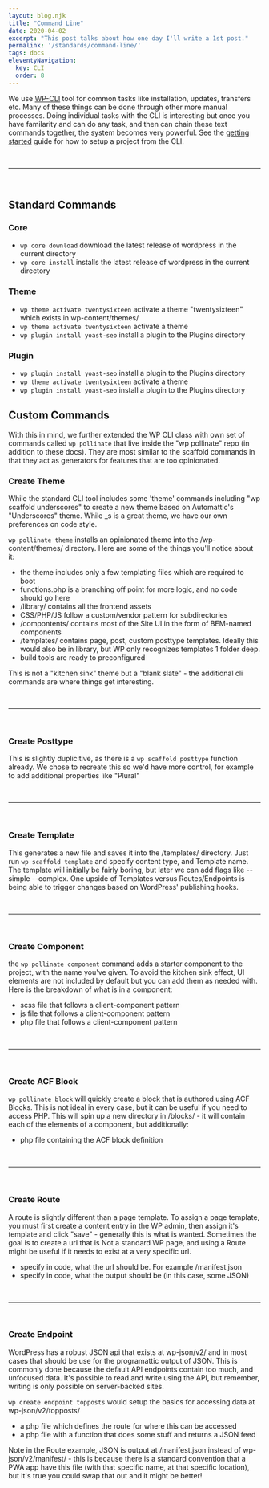 ```yaml
---
layout: blog.njk
title: "Command Line"
date: 2020-04-02
excerpt: "This post talks about how one day I'll write a 1st post."
permalink: '/standards/command-line/'
tags: docs
eleventyNavigation:
  key: CLI
  order: 8
---
```



We use [WP-CLI](#) tool for common tasks like installation, updates, transfers etc. Many of these things can be done through other more manual processes. Doing individual tasks with the CLI is interesting but once you have familarity and can do any task, and then can chain these text commands together, the system becomes very powerful. See the [getting started](../getting-started) guide for how to setup a project from the CLI.

<br /><hr /><br />

## Standard Commands

### Core
- ```wp core download``` download the latest release of wordpress in the current directory
- ```wp core install``` installs the latest release of wordpress in the current directory

### Theme
- ```wp theme activate twentysixteen``` activate a theme "twentysixteen" which exists in wp-content/themes/
- ```wp theme activate twentysixteen``` activate a theme
- ```wp plugin install yoast-seo``` install a plugin to the Plugins directory

### Plugin
- ```wp plugin install yoast-seo``` install a plugin to the Plugins directory
- ```wp theme activate twentysixteen``` activate a theme
- ```wp plugin install yoast-seo``` install a plugin to the Plugins directory

## Custom Commands
With this in mind, we further extended the WP CLI class with own set of commands called ```wp pollinate``` that live inside the "wp pollinate" repo (in addition to these docs). They are most similar to the scaffold commands in that they act as generators for features that are too opinionated.

### Create Theme
While the standard CLI tool includes some 'theme' commands including "wp scaffold underscores" to create a new theme based on Automattic's "Underscores" theme. While _s is a great theme, we have our own preferences on code style.

```wp pollinate theme``` installs an opinionated theme into the /wp-content/themes/ directory. Here are some of the things you'll notice about it:

- the theme includes only a few templating files which are required to boot
- functions.php is a branching off point for more logic, and no code should go here
- /library/ contains all the frontend assets 
- CSS/PHP/JS follow a custom/vendor pattern for subdirectories
- /compontents/ contains most of the Site UI in the form of BEM-named components
- /templates/ contains page, post, custom posttype templates. Ideally this would also be in library, but WP only recognizes templates 1 folder deep.
- build tools are ready to preconfigured

This is not a "kitchen sink" theme but a "blank slate" - the additional cli commands are where things get interesting.

<br /><hr /><br />

### Create Posttype
This is slightly duplicitive, as there is a ```wp scaffold posttype``` function already. We chose to recreate this so we'd have more control, for example to add additional properties like "Plural"

<br /><hr /><br />

### Create Template
This generates a new file and saves it into the /templates/ directory. Just run ```wp scaffold template``` and specify content type, and Template name. The template will initially be fairly boring, but later we can add flags like --simple --complex. One upside of Templates versus Routes/Endpoints is being able to trigger changes based on WordPress' publishing hooks.

<br /><hr /><br />

### Create Component
 the ```wp pollinate component``` command adds a starter component to the project, with the name you've given. To avoid the kitchen sink effect, UI elements are not included by default but you can add them as needed with. Here is the breakdown of what is in a component:

- scss file that follows a client-component pattern
- js file that follows a client-component pattern
- php file that follows a client-component pattern

<br /><hr /><br />

### Create ACF Block
```wp pollinate block``` will quickly create a block that is authored using ACF Blocks. This is not ideal in every case, but it can be useful if you need to access PHP. This will spin up a new directory in /blocks/ - it will contain each of the elements of a component, but additionally: 

- php file containing the ACF block definition

<br /><hr /><br />

### Create Route
A route is slightly different than a page template. To assign a page template, you must first create a content entry in the WP admin, then assign it's template and click "save" - generally this is what is wanted. Sometimes the goal is to create a url that is Not a standard WP page, and using a Route might be useful if it needs to exist at a very specific url.

- specify in code, what the url should be. For example /manifest.json
- specify in code, what the output should be (in this case, some JSON)

<br /><hr /><br />

### Create Endpoint
WordPress has a robust JSON api that exists at wp-json/v2/ and in most cases that should be use for the programattic output of JSON. This is commonly done because the default API endpoints contain too much, and unfocused data. It's possible to read and write using the API, but remember, writing is only possible on server-backed sites.

```wp create endpoint topposts``` would setup the basics for accessing data at wp-json/v2/topposts/
- a php file which defines the route for where this can be accessed
- a php file with a function that does some stuff and returns a JSON feed

Note in the Route example, JSON is output at /manifest.json instead of wp-json/v2/manifest/ - this is because there is a standard convention that a PWA app have this file (with that specific name, at that specific location), but it's true you could swap that out and it might be better!



